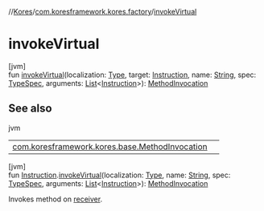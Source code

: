 //[Kores](../../index.md)/[com.koresframework.kores.factory](index.md)/[invokeVirtual](invoke-virtual.md)

# invokeVirtual

[jvm]\
fun [invokeVirtual](invoke-virtual.md)(localization: [Type](https://docs.oracle.com/javase/8/docs/api/java/lang/reflect/Type.html), target: [Instruction](../com.koresframework.kores/-instruction/index.md), name: [String](https://kotlinlang.org/api/latest/jvm/stdlib/kotlin/-string/index.html), spec: [TypeSpec](../com.koresframework.kores.base/-type-spec/index.md), arguments: [List](https://kotlinlang.org/api/latest/jvm/stdlib/kotlin.collections/-list/index.html)<[Instruction](../com.koresframework.kores/-instruction/index.md)>): [MethodInvocation](../com.koresframework.kores.base/-method-invocation/index.md)

## See also

jvm

| | |
|---|---|
| [com.koresframework.kores.base.MethodInvocation](../com.koresframework.kores.base/-method-invocation/index.md) |  |

[jvm]\
fun [Instruction](../com.koresframework.kores/-instruction/index.md).[invokeVirtual](invoke-virtual.md)(localization: [Type](https://docs.oracle.com/javase/8/docs/api/java/lang/reflect/Type.html), name: [String](https://kotlinlang.org/api/latest/jvm/stdlib/kotlin/-string/index.html), spec: [TypeSpec](../com.koresframework.kores.base/-type-spec/index.md), arguments: [List](https://kotlinlang.org/api/latest/jvm/stdlib/kotlin.collections/-list/index.html)<[Instruction](../com.koresframework.kores/-instruction/index.md)>): [MethodInvocation](../com.koresframework.kores.base/-method-invocation/index.md)

Invokes method on [receiver](../com.koresframework.kores/-instruction/index.md).
